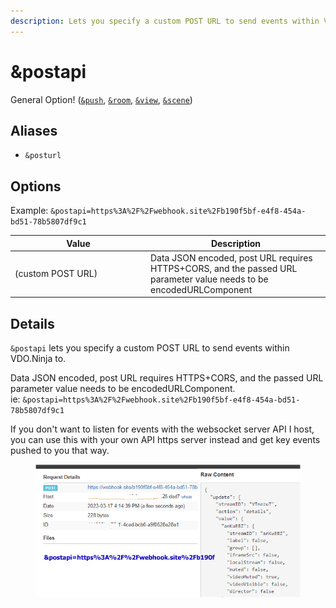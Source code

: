 ```yaml
---
description: Lets you specify a custom POST URL to send events within VDO.Ninja to
---
```


# \&postapi

General Option! ([`&push`](../../source-settings/push.md), [`&room`](../../general-settings/room.md), [`&view`](../view-parameters/view.md), [`&scene`](../view-parameters/scene.md))

## Aliases

* `&posturl`

## Options

Example: `&postapi=https%3A%2F%2Fwebhook.site%2Fb190f5bf-e4f8-454a-bd51-78b5807df9c1`

<table><thead><tr><th width="203">Value</th><th>Description</th></tr></thead><tbody><tr><td>(custom POST URL)</td><td>Data JSON encoded, post URL requires HTTPS+CORS, and the passed URL parameter value needs to be encodedURLComponent</td></tr></tbody></table>

## Details

`&postapi` lets you specify a custom POST URL to send events within VDO.Ninja to.

Data JSON encoded, post URL requires HTTPS+CORS, and the passed URL parameter value needs to be encodedURLComponent.\
ie: `&postapi=https%3A%2F%2Fwebhook.site%2Fb190f5bf-e4f8-454a-bd51-78b5807df9c1`

If you don't want to listen for events with the websocket server API I host, you can use this with your own API https server instead and get key events pushed to you that way.

<div align="left">

<figure><img src="../../.gitbook/assets/image (2) (1).png" alt=""><figcaption></figcaption></figure>

</div>
